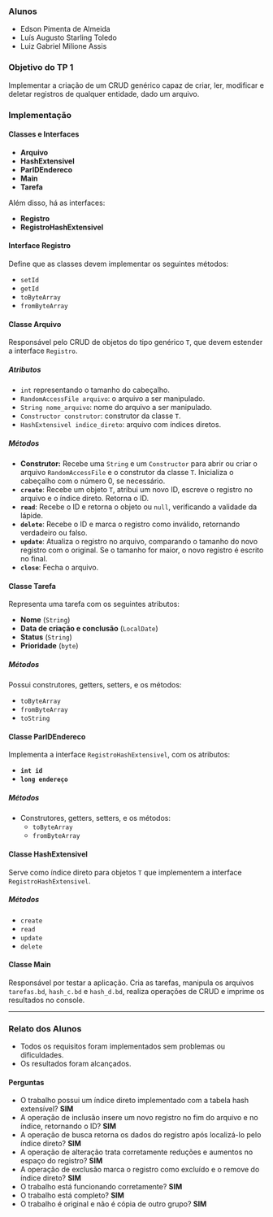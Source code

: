### Alunos
- Edson Pimenta de Almeida
- Luís Augusto Starling Toledo
- Luiz Gabriel Milione Assis

### Objetivo do TP 1
Implementar a criação de um CRUD genérico capaz de criar, ler, modificar e deletar registros de qualquer entidade, dado um arquivo.

### Implementação

#### Classes e Interfaces
- **Arquivo**
- **HashExtensivel**
- **ParIDEndereco**
- **Main**
- **Tarefa**

Além disso, há as interfaces:
- **Registro**
- **RegistroHashExtensivel**

#### Interface Registro
Define que as classes devem implementar os seguintes métodos:
- `setId`
- `getId`
- `toByteArray`
- `fromByteArray`

#### Classe Arquivo
Responsável pelo CRUD de objetos do tipo genérico `T`, que devem estender a interface `Registro`.

##### Atributos
- `int` representando o tamanho do cabeçalho.
- `RandomAccessFile arquivo`: o arquivo a ser manipulado.
- `String nome_arquivo`: nome do arquivo a ser manipulado.
- `Constructor construtor`: construtor da classe `T`.
- `HashExtensivel indice_direto`: arquivo com índices diretos.

##### Métodos
- **Construtor:** Recebe uma `String` e um `Constructor` para abrir ou criar o arquivo `RandomAccessFile` e o construtor da classe `T`. Inicializa o cabeçalho com o número 0, se necessário.
- **`create`**: Recebe um objeto `T`, atribui um novo ID, escreve o registro no arquivo e o índice direto. Retorna o ID.
- **`read`**: Recebe o ID e retorna o objeto ou `null`, verificando a validade da lápide.
- **`delete`**: Recebe o ID e marca o registro como inválido, retornando verdadeiro ou falso.
- **`update`**: Atualiza o registro no arquivo, comparando o tamanho do novo registro com o original. Se o tamanho for maior, o novo registro é escrito no final.
- **`close`**: Fecha o arquivo.

#### Classe Tarefa
Representa uma tarefa com os seguintes atributos:
- **Nome** (`String`)
- **Data de criação e conclusão** (`LocalDate`)
- **Status** (`String`)
- **Prioridade** (`byte`)

##### Métodos
Possui construtores, getters, setters, e os métodos:
- `toByteArray`
- `fromByteArray`
- `toString`

#### Classe ParIDEndereco
Implementa a interface `RegistroHashExtensivel`, com os atributos:
- **`int id`**
- **`long endereço`**

##### Métodos
- Construtores, getters, setters, e os métodos:
  - `toByteArray`
  - `fromByteArray`

#### Classe HashExtensivel
Serve como índice direto para objetos `T` que implementem a interface `RegistroHashExtensivel`.

##### Métodos
- `create`
- `read`
- `update`
- `delete`

#### Classe Main
Responsável por testar a aplicação. Cria as tarefas, manipula os arquivos `tarefas.bd`, `hash_c.bd` e `hash_d.bd`, realiza operações de CRUD e imprime os resultados no console.

---

### Relato dos Alunos
- Todos os requisitos foram implementados sem problemas ou dificuldades.
- Os resultados foram alcançados.

#### Perguntas
- O trabalho possui um índice direto implementado com a tabela hash extensível? **SIM**
- A operação de inclusão insere um novo registro no fim do arquivo e no índice, retornando o ID? **SIM**
- A operação de busca retorna os dados do registro após localizá-lo pelo índice direto? **SIM**
- A operação de alteração trata corretamente reduções e aumentos no espaço do registro? **SIM**
- A operação de exclusão marca o registro como excluído e o remove do índice direto? **SIM**
- O trabalho está funcionando corretamente? **SIM**
- O trabalho está completo? **SIM**
- O trabalho é original e não é cópia de outro grupo? **SIM**

